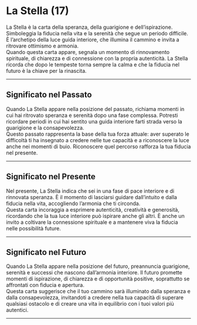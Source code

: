 # La Stella (17)

La Stella è la carta della speranza, della guarigione e dell’ispirazione. Simboleggia la fiducia nella vita e la serenità che segue un periodo difficile. È l’archetipo della luce guida interiore, che illumina il cammino e invita a ritrovare ottimismo e armonia.  
Quando questa carta appare, segnala un momento di rinnovamento spirituale, di chiarezza e di connessione con la propria autenticità. La Stella ricorda che dopo le tempeste torna sempre la calma e che la fiducia nel futuro è la chiave per la rinascita.

---

## Significato nel Passato  
Quando La Stella appare nella posizione del passato, richiama momenti in cui hai ritrovato speranza e serenità dopo una fase complessa. Potresti ricordare periodi in cui hai sentito una guida interiore farti strada verso la guarigione e la consapevolezza.  
Questo passato rappresenta la base della tua forza attuale: aver superato le difficoltà ti ha insegnato a credere nelle tue capacità e a riconoscere la luce anche nei momenti di buio. Riconoscere quel percorso rafforza la tua fiducia nel presente.

---

## Significato nel Presente  
Nel presente, La Stella indica che sei in una fase di pace interiore e di rinnovata speranza. È il momento di lasciarsi guidare dall’intuito e dalla fiducia nella vita, accogliendo l’armonia che ti circonda.  
Questa carta incoraggia a esprimere autenticità, creatività e generosità, ricordando che la tua luce interiore può ispirare anche gli altri. È anche un invito a coltivare la connessione spirituale e a mantenere viva la fiducia nelle possibilità future.

---

## Significato nel Futuro  
Quando La Stella appare nella posizione del futuro, preannuncia guarigione, serenità e successi che nascono dall’armonia interiore. Il futuro promette momenti di ispirazione, di chiarezza e di opportunità positive, soprattutto se affrontati con fiducia e apertura.  
Questa carta suggerisce che il tuo cammino sarà illuminato dalla speranza e dalla consapevolezza, invitandoti a credere nella tua capacità di superare qualsiasi ostacolo e di creare una vita in equilibrio con i tuoi valori più autentici.

---
